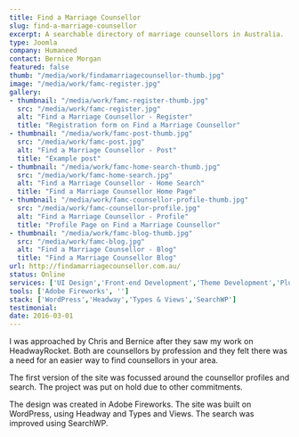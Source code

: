 ```yaml
---
title: Find a Marriage Counsellor
slug: find-a-marriage-counsellor
excerpt: A searchable directory of marriage counsellors in Australia.
type: Joomla
company: Humaneed
contact: Bernice Morgan
featured: false
thumb: "/media/work/findamarriagecounsellor-thumb.jpg"
image: "/media/work/famc-register.jpg"
gallery:
- thumbnail: "/media/work/famc-register-thumb.jpg"
  src: "/media/work/famc-register.jpg"
  alt: "Find a Marriage Counsellor - Register"
  title: "Registration form on Find a Marriage Counsellor"
- thumbnail: "/media/work/famc-post-thumb.jpg"
  src: "/media/work/famc-post.jpg"
  alt: "Find a Marriage Counsellor - Post"
  title: "Example post"
- thumbnail: "/media/work/famc-home-search-thumb.jpg"
  src: "/media/work/famc-home-search.jpg"
  alt: "Find a Marriage Counsellor - Home Search"
  title: "Find a Marriage Counsellor Home Page"
- thumbnail: "/media/work/famc-counsellor-profile-thumb.jpg"
  src: "/media/work/famc-counsellor-profile.jpg"
  alt: "Find a Marriage Counsellor - Profile"
  title: "Profile Page on Find a Marriage Counsellor"
- thumbnail: "/media/work/famc-blog-thumb.jpg"
  src: "/media/work/famc-blog.jpg"
  alt: "Find a Marriage Counsellor - Blog"
  title: "Find a Marriage Counsellor Blog"
url: http://findamarriagecounsellor.com.au/
status: Online
services: ['UI Design','Front-end Development','Theme Development','Plugin Development']
tools: ['Adobe Fireworks', '']
stack: ['WordPress','Headway','Types & Views','SearchWP']
testimonial: 
date: 2016-03-01
---
```

I was approached by Chris and Bernice after they saw my work on HeadwayRocket. Both are counsellors by profession and they felt there was a need for an easier way to find counsellors in your area.

The first version of the site was focussed around the counsellor profiles and search. The project was put on hold due to other commitments.

The design was created in Adobe Fireworks.
The site was built on WordPress, using Headway and Types and Views.
The search was improved using SearchWP.